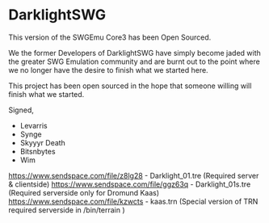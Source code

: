 # DarklightSWG
This version of the SWGEmu Core3 has been Open Sourced.

We the former Developers of DarklightSWG have simply become jaded with the greater SWG Emulation community and are burnt out to the point where we no longer have the desire to finish what we started here.

This project has been open sourced in the hope that someone willing will finish what we started.

Signed,
- Levarris
- Synge
- Skyyyr Death
- Bitsnbytes
- Wim


https://www.sendspace.com/file/z8lg28  - Darklight_01.tre (Required server & clientside)
https://www.sendspace.com/file/ggz63q - Darklight_01s.tre (Required serverside only for Dromund Kaas)
https://www.sendspace.com/file/kzwcts - kaas.trn (Special version of TRN required serverside in /bin/terrain )
